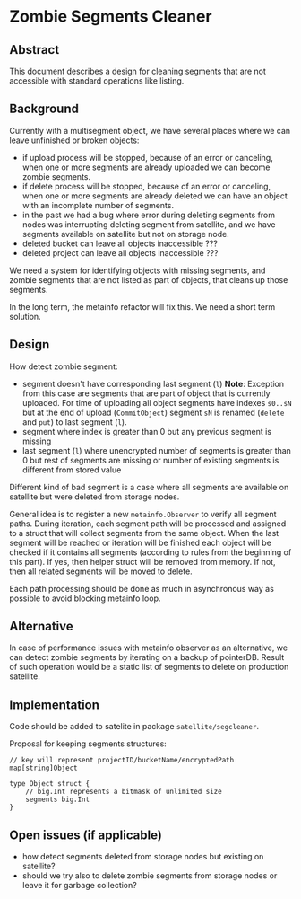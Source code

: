 # Zombie Segments Cleaner

## Abstract

This document describes a design for cleaning segments that are not accessible with standard operations like listing.

## Background

Currently with a multisegment object, we have several places where we can leave unfinished or broken objects:
* if upload process will be stopped, because of an error or canceling, when one or more segments are already uploaded we can become zombie segments.
* if delete process will be stopped, because of an error or canceling, when one or more segments are already deleted we can have an object with an incomplete number of segments.
* in the past we had a bug where error during deleting segments from nodes was interrupting deleting segment from satellite, and we have segments available on satellite but not on storage node.
* deleted bucket can leave all objects inaccessible ???
* deleted project can leave all objects inaccessible ???

We need a system for identifying objects with missing segments, and zombie segments that are not listed as part of objects, that cleans up those segments.

In the long term, the metainfo refactor will fix this. We need a short term solution.

## Design

How detect zombie segment:
* segment doesn't have corresponding last segment (`l`)
**Note**: Exception from this case are segments that are part of object that is currently uploaded. For time of uploading all object segments have indexes `s0..sN` but at the end of upload (`CommitObject`) segment `sN` is renamed (`delete` and `put`) to last segment (`l`).
* segment where index is greater than 0 but any previous segment is missing
* last segment (`l`) where unencrypted number of segments is greater than 0 but rest of segments are missing or number of existing segments is different from stored value

Different kind of bad segment is a case where all segments are available on satellite but were deleted from storage nodes.

General idea is to register a new `metainfo.Observer` to verify all segment paths. During iteration, each segment path will be processed and assigned to a struct that will collect segments from the same object. When the last segment will be reached or iteration will be finished each object will be checked if it contains all segments (according to rules from the beginning of this part). If yes, then helper struct will be removed from memory. If not, then all related segments will be moved to delete.

Each path processing should be done as much in asynchronous way as possible to avoid blocking metainfo loop.

## Alternative

In case of performance issues with metainfo observer as an alternative, we can detect zombie segments by iterating on a backup of pointerDB. Result of such operation would be a static list of segments to delete on production satellite.

## Implementation

Code should be added to satelite in package `satellite/segcleaner`.

Proposal for keeping segments structures:
```
// key will represent projectID/bucketName/encryptedPath
map[string]Object

type Object struct {
    // big.Int represents a bitmask of unlimited size
    segments big.Int
}
```

## Open issues (if applicable)

* how detect segments deleted from storage nodes but existing on satellite?
* should we try also to delete zombie segments from storage nodes or leave it for garbage collection?